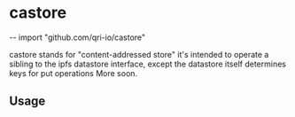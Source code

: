 # castore
--
    import "github.com/qri-io/castore"

castore stands for "content-addressed store" it's intended to operate a sibling
to the ipfs datastore interface, except the datastore itself determines keys for
put operations More soon.

## Usage
